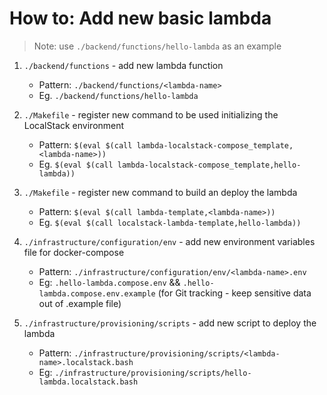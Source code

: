 # How to: Add new basic lambda

> Note: use `./backend/functions/hello-lambda` as an example

1. `./backend/functions` - add new lambda function

   - Pattern: `./backend/functions/<lambda-name>`
   - Eg. `./backend/functions/hello-lambda`

2. `./Makefile` - register new command to be used initializing the LocalStack environment

   - Pattern: `$(eval $(call lambda-localstack-compose_template,<lambda-name>))`
   - Eg. `$(eval $(call lambda-localstack-compose_template,hello-lambda))`

3. `./Makefile` - register new command to build an deploy the lambda

   - Pattern: `$(eval $(call lambda-template,<lambda-name>))`
   - Eg. `$(eval $(call localstack-lambda-template,hello-lambda))`

4. `./infrastructure/configuration/env` - add new environment variables file for docker-compose

   - Pattern: `./infrastructure/configuration/env/<lambda-name>.env`
   - Eg: `.hello-lambda.compose.env` && `.hello-lambda.compose.env.example` (for Git tracking - keep sensitive data out of .example file)

5. `./infrastructure/provisioning/scripts` - add new script to deploy the lambda

   - Pattern: `./infrastructure/provisioning/scripts/<lambda-name>.localstack.bash`
   - Eg: `./infrastructure/provisioning/scripts/hello-lambda.localstack.bash`
